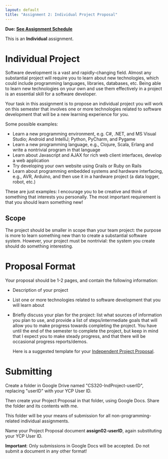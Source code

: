 ```yaml
---
layout: default
title: "Assignment 2: Individual Project Proposal"
---
```


**Due: [See Assignment Schedule](index.html)**

This is an **Individual** assignment.

Individual Project
==================

Software development is a vast and rapidly-changing field.
Almost any substantial project will require you to learn about
new technologies, which could include programming languages,
libraries, databases, etc.  Being able to learn
new technologies on your own
and use them effectively in a project is an essential skill
for a software developer.

Your task in this assignment is to propose an individual project
you will work on this semester that involves one or more technologies
related to software development that will be a new learning experience
for you.

Some possible examples:

* Learn a new programming environment, e.g. C#, .NET, and MS Visual Studio; Android and IntelliJ; Python, PyCharm, and Pygame
* Learn a new programming language, e.g., Clojure, Scala, Erlang
  and write a nontrivial program in that language
* Learn about Javascript and AJAX for rich web client interfaces,
  develop a web application
* Try developing your own website using Grails or Ruby on Rails
* Learn about programming embedded systems and hardware interfacing, 
  e.g., AVR, Arduino, and then use it in a hardware project (a data logger,
  robot, etc.)

These are just examples: I encourage you to be creative and
think of something that interests you personally.  The most important
requirement is that you should learn something new!

Scope
-----

The project should be smaller in scope than your team project:
the purpose is more to learn something new than to create a substantial
software system.  However, your project must be nontrivial: the
system you create should do something interesting.

Proposal Format
===============

Your proposal should be 1-2 pages, and contain the following information:

* Description of your project
* List one or more technologies related to software development that you
  will learn about
* Briefly discuss your plan for the project: list what sources of information
  you plan to use, and provide a list of steps/intermediate goals that
  will allow you to make progress towards completing the project.  You
  have until the end of the semester to complete the project, but keep
  in mind that I expect you to make steady progress, and that there will
  be occasional progress reports/demos.
  
  Here is a suggested template for your [Independent Project Proposal](CS320_Independent_Project_Proposal_Template.pdf).

Submitting
==========

Create a folder in Google Drive named "CS320-IndProject-userID", replacing "userID" with your YCP User ID.

Then create your Project Proposal in that folder, using Google Docs.  Share the folder and its contents with me.

This folder will be your means of submission for all non-programming-related individual assignments.

Name your Project Proposal document **assign02-userID**, again substituting your YCP User ID.

<div class="callout">
<b>Important</b>: Only submissions in Google Docs will be accepted.
Do not submit a document in any other format!
</div>
